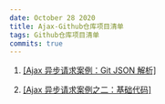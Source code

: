 ```yaml
---
date: October 28 2020
title: Ajax-Github仓库项目清单
tags: Github仓库项目清单
commits: true
---
```


1. [[Ajax 异步请求案例：Git JSON 解析]](https://web-oyster.github.io/2020/10/12/JavaScript/Ajax/Ajax%E5%BC%82%E6%AD%A5%E8%AF%B7%E6%B1%82%E6%A1%88%E4%BE%8B%20-%20Git%20JSON%E8%A7%A3%E6%9E%90/)

1. [[Ajax 异步请求案例之二：基础代码]](https://github.com/web-oyster/ajax-base-master)
